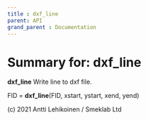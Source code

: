 ```yaml
---
title : dxf_line
parent: API
grand_parent : Documentation
---
```

# Summary for: **dxf_line**

**dxf_line** Write line to dxf file.

FID = **dxf_line**(FID, xstart, ystart, xend, yend)

(c) 2021 Antti Lehikoinen / Smeklab Ltd

